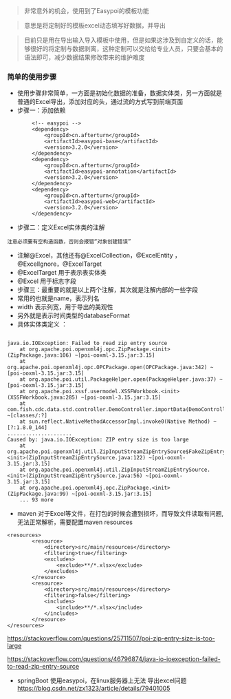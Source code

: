 > 非常意外的机会，使用到了Easypoi的模板功能

> 意思是将定制好的模板excel动态填写好数据，并导出

> 目前只是用在导出输入导入模板中使用，但是如果这涉及到自定义的话，能够很好的将定制与数据剥离，这种定制可以交给给专业人员，只要会基本的语法即可，减少数据结果修改带来的维护难度

### 简单的使用步骤
- 使用步骤非常简单，一方面是初始化数据的准备，数据实体类，另一方面就是普通的Excel导出，添加对应的头，通过流的方式写到前端页面
- 步骤一：添加依赖
```text
        <!-- easypoi -->
        <dependency>
            <groupId>cn.afterturn</groupId>
            <artifactId>easypoi-base</artifactId>
            <version>3.2.0</version>
        </dependency>
        <dependency>
            <groupId>cn.afterturn</groupId>
            <artifactId>easypoi-annotation</artifactId>
            <version>3.2.0</version>
        </dependency>
        <dependency>
            <groupId>cn.afterturn</groupId>
            <artifactId>easypoi-web</artifactId>
            <version>3.2.0</version>
        </dependency>
```
- 步骤二：定义Excel实体类的注解
```text
注意必须要有空构造函数，否则会报错“对象创建错误”
```
- 注解@Excel，其他还有@ExcelCollection，@ExcelEntity ，@ExcelIgnore，@ExcelTarget
- @ExcelTarget 用于表示表实体类
- @Excel 用于标志字段
- 步骤三：最重要的就是以上两个注解，其次就是注解内部的一些字段
- 常用的也就是name，表示列名
- width 表示列宽，用于导出的美观性
- 另外就是表示时间类型的databaseFormat
- 具体实体类定义 ：
```text

```
```
java.io.IOException: Failed to read zip entry source
    at org.apache.poi.openxml4j.opc.ZipPackage.<init>(ZipPackage.java:106) ~[poi-ooxml-3.15.jar:3.15]
    at org.apache.poi.openxml4j.opc.OPCPackage.open(OPCPackage.java:342) ~[poi-ooxml-3.15.jar:3.15]
    at org.apache.poi.util.PackageHelper.open(PackageHelper.java:37) ~[poi-ooxml-3.15.jar:3.15]
    at org.apache.poi.xssf.usermodel.XSSFWorkbook.<init>(XSSFWorkbook.java:285) ~[poi-ooxml-3.15.jar:3.15]
    at com.fish.cdc.data.std.controller.DemoController.importData(DemoController.java:51) ~[classes/:?]
    at sun.reflect.NativeMethodAccessorImpl.invoke0(Native Method) ~[?:1.8.0_144]
.....................
Caused by: java.io.IOException: ZIP entry size is too large
    at org.apache.poi.openxml4j.util.ZipInputStreamZipEntrySource$FakeZipEntry.<init>(ZipInputStreamZipEntrySource.java:122) ~[poi-ooxml-3.15.jar:3.15]
    at org.apache.poi.openxml4j.util.ZipInputStreamZipEntrySource.<init>(ZipInputStreamZipEntrySource.java:56) ~[poi-ooxml-3.15.jar:3.15]
    at org.apache.poi.openxml4j.opc.ZipPackage.<init>(ZipPackage.java:99) ~[poi-ooxml-3.15.jar:3.15]
    ... 93 more
```
- maven 对于Excel等文件，在打包的时候会遭到损坏，而导致文件读取有问题,无法正常解析，需要配置maven resources
```text
<resources>
        <resource>
            <directory>src/main/resources</directory>
            <filtering>true</filtering>
            <excludes>
                <exclude>**/*.xlsx</exclude>
            </excludes>
        </resource>
        <resource>
            <directory>src/main/resources</directory>
            <filtering>false</filtering>
            <includes>
                <include>**/*.xlsx</include>
            </includes>
        </resource>
</resources>
```
https://stackoverflow.com/questions/25711507/poi-zip-entry-size-is-too-large

https://stackoverflow.com/questions/46796874/java-io-ioexception-failed-to-read-zip-entry-source



- springBoot 使用easypoi，在linux服务器上无法 导出excel问题
https://blog.csdn.net/zx1323/article/details/79401005

